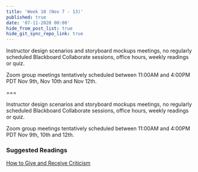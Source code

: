 ```yaml
---
title: 'Week 10 (Nov 7 - 13)'
published: true
date: '07-11-2020 00:00'
hide_from_post_list: true
hide_git_sync_repo_link: true
---
```


Instructor design scenarios and storyboard mockups meetings, no regularly scheduled Blackboard Collaborate sessions, office hours, weekly readings or quiz.

Zoom group meetings tentatively scheduled between 11:00AM and 4:00PM PDT Nov 9th,
Nov 10th and Nov 12th.

===

Instructor design scenarios and storyboard mockups meetings, no regularly scheduled Blackboard Collaborate sessions, office hours, weekly readings or quiz.

Zoom group meetings tentatively scheduled between 11:00AM and 4:00PM PDT Nov 9th, 10th and 12th.

### Suggested Readings  
[How to Give and Receive Criticism](http://scottberkun.com/essays/35-how-to-give-and-receive-criticism/)  
